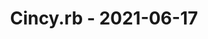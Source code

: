 ---
layout: post
title: Cincy.rb - 2021-06-17
datetime: '2021-06-17T12:00:00-04:00'
name: Cincy.rb
external_url: https://www.meetup.com/TechLife-Cincinnati/events/278774537/
online_event: true
year_month: 2021-06
---
